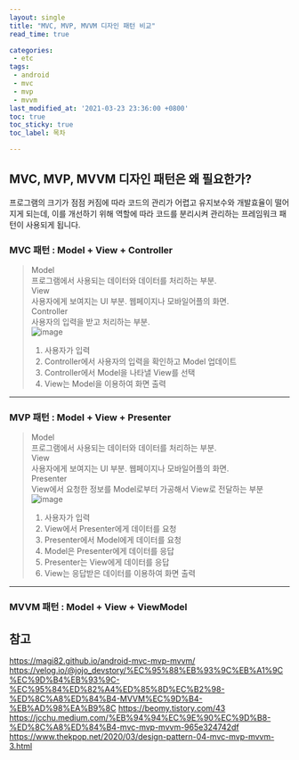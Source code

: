 ```yaml
---
layout: single
title: "MVC, MVP, MVVM 디자인 패턴 비교"
read_time: true

categories: 
 - etc
tags: 
 - android	
 - mvc
 - mvp
 - mvvm
last_modified_at: '2021-03-23 23:36:00 +0800'
toc: true
toc_sticky: true
toc_label: 목차

---
```

## MVC, MVP, MVVM 디자인 패턴은 왜 필요한가?
프로그램의 크기가 점점 커짐에 따라 코드의 관리가 어렵고 유지보수와 개발효율이 떨어지게 되는데, 
이를 개선하기 위해 역할에 따라 코드를 분리시켜 관리하는 프레임워크 패턴이 사용되게 됩니다.

### MVC 패턴 :  Model + View + Controller
> Model    
> 프로그램에서 사용되는 데이터와 데이터를 처리하는 부분.    
> View   
> 사용자에게 보여지는 UI 부분. 웹페이지나 모바일어플의 화면.   
> Controller   
> 사용자의 입력을 받고 처리하는 부분.      
![image](https://user-images.githubusercontent.com/66898243/112164023-e8623080-8c30-11eb-9ec3-28e69e8cdebd.png)
> 1. 사용자가 입력    
> 2. Controller에서 사용자의 입력을 확인하고 Model 업데이트   
> 3. Controller에서 Model을 나타낼 View를 선택   
> 4. View는 Model을 이용하여 화면 출력

-----
### MVP 패턴 :  Model + View + Presenter
> Model    
> 프로그램에서 사용되는 데이터와 데이터를 처리하는 부분.    
> View   
> 사용자에게 보여지는 UI 부분. 웹페이지나 모바일어플의 화면.   
> Presenter    
> View에서 요청한 정보를 Model로부터 가공해서 View로 전달하는 부분   
![image](https://user-images.githubusercontent.com/66898243/112163971-db454180-8c30-11eb-82d1-1f5cbabdd165.png)
> 1. 사용자가 입력
> 2. View에서 Presenter에게 데이터를 요청
> 3. Presenter에서 Model에게 데이터를 요청
> 4. Model은 Presenter에게 데이터를 응답
> 5. Presenter는 View에게 데이터를 응답
> 6. View는 응답받은 데이터를 이용하여 화면 출력

-----
### MVVM 패턴 :  Model + View + ViewModel




## 참고
https://magi82.github.io/android-mvc-mvp-mvvm/
https://velog.io/@jojo_devstory/%EC%95%88%EB%93%9C%EB%A1%9C%EC%9D%B4%EB%93%9C-%EC%95%84%ED%82%A4%ED%85%8D%EC%B2%98-%ED%8C%A8%ED%84%B4-MVVM%EC%9D%B4-%EB%AD%98%EA%B9%8C
https://beomy.tistory.com/43
https://jcchu.medium.com/%EB%94%94%EC%9E%90%EC%9D%B8-%ED%8C%A8%ED%84%B4-mvc-mvp-mvvm-965e324742df
https://www.thekpop.net/2020/03/design-pattern-04-mvc-mvp-mvvm-3.html
